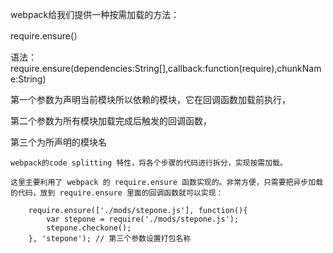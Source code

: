


webpack给我们提供一种按需加载的方法：  

require.ensure(）

语法：require.ensure(dependencies:String[],callback:function(require),chunkName:String) 

第一个参数为声明当前模块所以依赖的模块，它在回调函数加载前执行，

第二个参数为所有模块加载完成后触发的回调函数，

第三个为所声明的模块名




```
webpack的code splitting 特性，将各个步骤的代码进行拆分，实现按需加载。  

这里主要利用了 webpack 的 require.ensure 函数实现的。非常方便，只需要把异步加载的代码，放到 require.ensure 里面的回调函数就可以实现：

    require.ensure(['./mods/stepone.js'], function(){
        var stepone = require('./mods/stepone.js');
        stepone.checkone();
    }, 'stepone'); // 第三个参数设置打包名称
```
